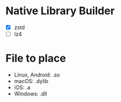 # Native Library Builder

* [x] zstd
* [ ] lz4

# File to place

* Linux, Android: .so
* macOS: .dylib
* iOS: .a
* Windows: .dll
